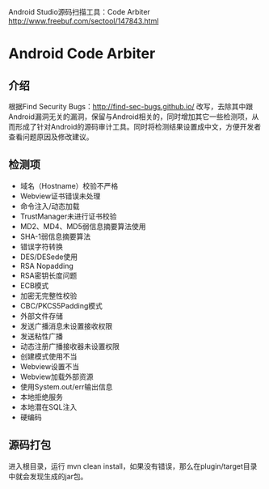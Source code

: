 Android Studio源码扫描工具：Code Arbiter http://www.freebuf.com/sectool/147843.html

# Android Code Arbiter

## 介绍

 根据Find Security Bugs：http://find-sec-bugs.github.io/ 改写，去除其中跟Android漏洞无关的漏洞，保留与Android相关的，同时增加其它一些检测项，从而形成了针对Android的源码审计工具。同时将检测结果设置成中文，方便开发者查看问题原因及修改建议。

## 检测项

 - 域名（Hostname）校验不严格
 - Webview证书错误未处理
 - 命令注入/动态加载
 - TrustManager未进行证书校验
 - MD2、MD4、MD5弱信息摘要算法使用
 - SHA-1弱信息摘要算法
 - 错误字符转换
 - DES/DESede使用
 - RSA Nopadding
 - RSA密钥长度问题
 - ECB模式
 - 加密无完整性校验
 - CBC/PKCS5Padding模式
 - 外部文件存储
 - 发送广播消息未设置接收权限
 - 发送粘性广播
 - 动态注册广播接收器未设置权限
 - 创建模式使用不当
 - Webview设置不当
 - Webview加载外部资源
 - 使用System.out/err输出信息
 - 本地拒绝服务
 - 本地潜在SQL注入
 - 硬编码

## 源码打包

进入根目录，运行 mvn clean install，如果没有错误，那么在plugin/target目录中就会发现生成的jar包。




